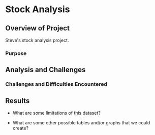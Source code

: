 # Stock Analysis

## Overview of Project
Steve's stock analysis project.
### Purpose

## Analysis and Challenges

### Challenges and Difficulties Encountered

## Results

- What are some limitations of this dataset?

- What are some other possible tables and/or graphs that we could create?
